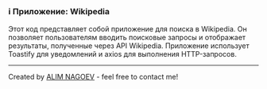 ### ℹ️ Приложение: Wikipedia

Этот код представляет собой приложение для поиска в Wikipedia.
Он позволяет пользователям вводить поисковые запросы и отображает результаты,
полученные через API Wikipedia. Приложение использует Toastify для уведомлений
и axios для выполнения HTTP-запросов.

-----
Created by [ALIM NAGOEV](https://github.com/nagoev-id) - feel free to contact me!


